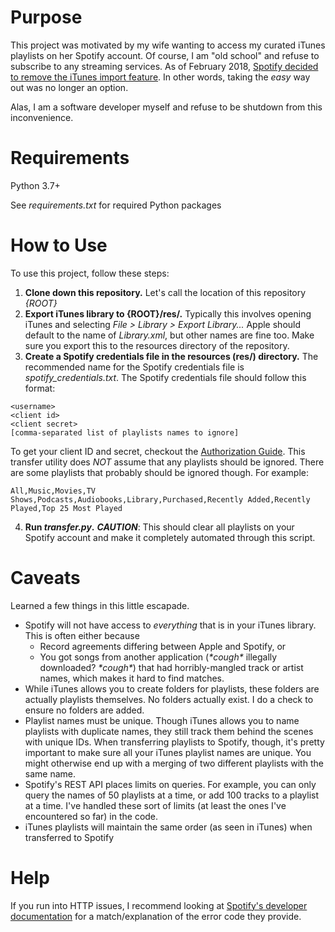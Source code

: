 # Purpose

This project was motivated by my wife wanting to access my curated iTunes playlists on her Spotify account. 
Of course, I am "old school" and refuse to subscribe to any streaming services.
As of February 2018, [Spotify decided to remove the iTunes import feature](https://community.spotify.com/t5/Desktop-Windows/iTunes-import-missing/td-p/4466633).
In other words, taking the _easy_ way out was no longer an option.

Alas, I am a software developer myself and refuse to be shutdown from this inconvenience.

# Requirements
Python 3.7+

See _requirements.txt_ for required Python packages

# How to Use
To use this project, follow these steps:
1. **Clone down this repository.** Let's call the location of this repository _{ROOT}_
2. **Export iTunes library to {ROOT}/res/.** Typically this involves opening iTunes and selecting _File > Library > Export Library..._
Apple should default to the name of _Library.xml_, but other names are fine too.
Make sure you export this to the resources directory of the repository.
3. **Create a Spotify credentials file in the resources (res/) directory.**
The recommended name for the Spotify credentials file is _spotify_credentials.txt_.
The Spotify credentials file should follow this format:
```
<username>
<client id>
<client secret>
[comma-separated list of playlists names to ignore]
```
To get your client ID and secret, checkout the [Authorization Guide](https://developer.spotify.com/documentation/general/guides/authorization-guide/).
This transfer utility does _NOT_ assume that any playlists should be ignored. 
There are some playlists that probably should be ignored though. For example:
```
All,Music,Movies,TV Shows,Podcasts,Audiobooks,Library,Purchased,Recently Added,Recently Played,Top 25 Most Played
```
4. **Run _transfer.py_.**
**_CAUTION_**: This should clear all playlists on your Spotify account and make it completely automated through this script.

# Caveats
Learned a few things in this little escapade.
- Spotify will not have access to _everything_ that is in your iTunes library.
This is often either because
    - Record agreements differing between Apple and Spotify, or
    - You got songs from another application (_\*cough\*_ illegally downloaded? _\*cough\*_) that had horribly-mangled track or artist names, which makes it hard to find matches.
- While iTunes allows you to create folders for playlists, these folders are actually playlists themselves.
No folders actually exist. I do a check to ensure no folders are added.
- Playlist names must be unique.
Though iTunes allows you to name playlists with duplicate names, they still track them behind the scenes with unique IDs.
When transferring playlists to Spotify, though, it's pretty important to make sure all your iTunes playlist names are unique.
You might otherwise end up with a merging of two different playlists with the same name.
- Spotify's REST API places limits on queries.
For example, you can only query the names of 50 playlists at a time, or add 100 tracks to a playlist at a time.
I've handled these sort of limits (at least the ones I've encountered so far) in the code.
- iTunes playlists will maintain the same order (as seen in iTunes) when transferred to Spotify

# Help
If you run into HTTP issues, I recommend looking at
[Spotify's developer documentation](https://developer.spotify.com/documentation/web-api/) 
for a match/explanation of the error code they provide.